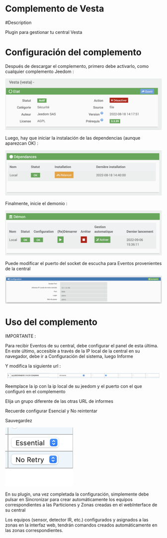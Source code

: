 # Complemento de Vesta

#Description

Plugin para gestionar tu central Vesta



# Configuración del complemento

Después de descargar el complemento, primero debe activarlo, como cualquier complemento Jeedom :

![config](../images/vestaActiv.png)

Luego, hay que iniciar la instalación de las dependencias (aunque aparezcan OK) :

![dependances](../images/vestaDep.png)

Finalmente, inicie el demonio :

![demon](../images/vestaDemon.png)

Puede modificar el puerto del socket de escucha para Eventos provenientes de la central

![socket](../images/vestaConfig.png)







# Uso del complemento


IMPORTANTE :

Para recibir Eventos de su central, debe configurar el panel de esta última. 
En este último, accesible a través de la IP local de la central en su navegador, debe ir a Configuración del sistema, luego Informe


Y modifica la siguiente url :

![urlpanel](../images/vestapanel.png)

Reemplace la ip con la ip local de su jeedom y el puerto con el que configuró en el complemento

Elija un grupo diferente de las otras URL de informes

Recuerde configurar Esencial y No reintentar

Sauvegardez

![essential](../images/vestapanel2.png)






En su plugin, una vez completada la configuración, simplemente debe pulsar en Sincronizar para crear automáticamente los equipos correspondientes a las Particiones y Zonas creadas en el webInterface de su central

Los equipos (sensor, detector IR, etc.) configurados y asignados a las zonas en la interfaz web, tendrán comandos creados automáticamente en las zonas correspondientes.